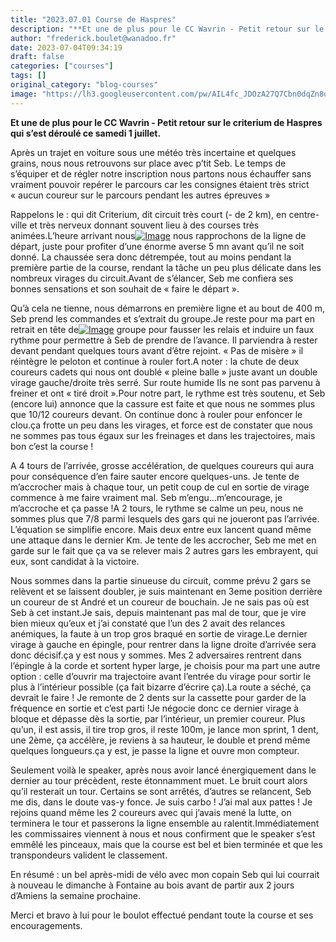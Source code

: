 ```yaml
---
title: "2023.07.01 Course de Haspres"
description: "**Et une de plus pour le CC Wavrin - Petit retour sur le criterium de Haspres qui s’est déroulé ce samedi 1 juillet.**"
author: "frederick.boulet@wanadoo.fr"
date: 2023-07-04T09:34:19
draft: false
categories: ["courses"]
tags: []
original_category: "blog-courses"
image: "https://lh3.googleusercontent.com/pw/AIL4fc_JDOzA27Q7Cbn0dqZn8qwYs8knlOc6A-AupbDIV71GGIXnVrsTtWdJXYXcPyapFvH8ZqxKiTt7JzwhCE8TrfCy_W086N_ULUjJFqAQvWYklaaF6GSUzueNqJLvskFbrMedNv4qJD7i6GEmrOxAXb8UriaMLFQMCxy80DUsPoHuCxg9QaogjgIHDIdJkSKVcdpL72gSwDrQlAJjmevdCY98axY69JBmXEPRUR7B0ma77qoFDGmx_BL7mNJn2ppey-GcYDqhfQ_oiGoDxaOgyAw-RGAX0wMOEEnvJ70r00Dwt6B4K7rzOovK8YHX4FvusutYJ6WIfF8PvWcGH3LS1zXOdqXObzMnue-wQ4F8gNpnBWFkG5SSo-PvxRhmziBg-J0phuVCSwPskNt66gN1e_VZPhshC-5q6puBnx6SO7fDbsxJ4YPYEO9XOrKqfNJ4O2-37plztoC4Zsn7nFLbKrmQIDkNNJcOzodfEWx12RSmYNwWyijZ1bQtxN1w4C9Mn1Q2x5-DQWMIHXaUaTLYj1l1kubqG4ilUc8SPz9OWGnl5OJv9qTHmE9RVVo71fMuRoZbb1TkyhqO2X2ivpOsptWQDiv9Ze8iDFfJ---gf_3KSxPfdPzf4JcWRRWhhd87sLd8on4QSsOIdrqpL2b-tRhfVTI8Nn_dzBh4-h8cF31OgaRqh9xngfPrKhebquaT0KqMimQ5XHdpYWKdJLmqUVx6kUFBUdGmn4D1DOIO5Y-wuPLIzQJwcMfQKnwkgZozSH7fQXp7L95RVfhvI_IdSXoh3yFSuPLBZ47TqndkR4O6kL2E32FqB4xX1aoWk2vrfn6o5PGkKWe_0MKppH7Q3b_8UUEqU2kjpA0Aj_-D0X_vBeK8ss37AJrgWMLlKmHt_S4bsS8Y3WOj6YIx2_lisAM=w175-h232-no?authuser=0"
---
```


**Et une de plus pour le CC Wavrin - Petit retour sur le criterium de Haspres qui s’est déroulé ce samedi 1 juillet.**

<!--more-->

Après un trajet en voiture sous une météo très incertaine et quelques grains, nous nous retrouvons sur place avec p’tit Seb.
 Le temps de s’équiper et de régler notre inscription nous partons nous échauffer sans vraiment pouvoir repérer le parcours car les consignes étaient très strict «&nbsp;aucun coureur sur le parcours pendant les autres épreuves&nbsp;»

Rappelons le&nbsp;: qui dit Criterium, dit circuit très court (- de 2 km), en centre-ville et très nerveux donnant souvent lieu à des courses très animées.L’heure arrivant nous[![Image](https://lh3.googleusercontent.com/pw/AIL4fc_0uXyyFG1IxnnwBDozD2g8opa2f8mpqd3cE4b274Y7xELhAwmQlHY7kLSBPdpQXL4LaEPX9XGmtEVoJ6uXC0Jno-lE0jSKeA3_Ck8isCfa0GXQZ0OgHS6979Jj0IvHlTLr550CUYzrYtLg1ZQqsd_JBBjiu01SC7u1g_RtYWBguSMfCbF5TU-3ZC7v5vBac-VJLWhYv874VF07_mJmJcTDNbrfOlFhhArrvxkfMc-cgU-Q4YCZacRwYcWCOtXRO0WRvH6cj9HRSssSL8GjBqxRsjUFvUNPEUtLi1wDX94nKm8IEz0e_Xep4pfWo3ZH5ViIDWKJrTZ8Ls0y7P6gBMUILp1qv0dhfDPxKJDrXKwFEyJtQWWv9okhXsxSacFiAmImj645YcoSlZ45dciTK9UolGdUhiV7hi6KpCotIbBmorK6LJYtkOr_r_ihuyxsW8aRpgRbYCL9iIHYJU6SXyw-m9Z_-XNNL864JDSINCy-NiqFtL7dkvPmHjpttqR-84rMa9vKiZuQofcX3sWu_Hvsxqsyaw0IOrB4DJT6XsW84UsQPFWnnXydMWpo86xj3hVXxKRlm8jf-Dkyq6Tnv__emW-dK-utWpe0Y2gU_UI3feE1WOV7uxLpdyg8GXyDLVlSJtWwvM18XOhkhxwftHjLHR8YRnprta8tqzigndIRkeO9ebEyKGPwvcQiqMFNgxy7QmKvo86k2GQpNgnOIqbew-uUaPAXAmpXkp_qoLAhTuq38mtyOqCcl0lykH_2YNAba4ntHqShWs-UnkhPi830EmQMN_VCY8WAPf1DSDEkx8Vd95Tbm6o6GOEgF6OyHW8Cu70ZZUze39atmtAuYBFpW0NDPvqEH-FzXn8ZZAK-7GiefgW_NzyvWKUoSGrpIMdsZPCy3fj-O6RcKcatq8yketzubrQghqEi9dj6C4zme4NZ1Jr_OW2Dayd5RXBrxH1zOle-hT-QPnVPUNYv1AnS0YfvieUx=w684-h912-s-no?authuser=1)](https://lh3.googleusercontent.com/pw/AIL4fc_0uXyyFG1IxnnwBDozD2g8opa2f8mpqd3cE4b274Y7xELhAwmQlHY7kLSBPdpQXL4LaEPX9XGmtEVoJ6uXC0Jno-lE0jSKeA3_Ck8isCfa0GXQZ0OgHS6979Jj0IvHlTLr550CUYzrYtLg1ZQqsd_JBBjiu01SC7u1g_RtYWBguSMfCbF5TU-3ZC7v5vBac-VJLWhYv874VF07_mJmJcTDNbrfOlFhhArrvxkfMc-cgU-Q4YCZacRwYcWCOtXRO0WRvH6cj9HRSssSL8GjBqxRsjUFvUNPEUtLi1wDX94nKm8IEz0e_Xep4pfWo3ZH5ViIDWKJrTZ8Ls0y7P6gBMUILp1qv0dhfDPxKJDrXKwFEyJtQWWv9okhXsxSacFiAmImj645YcoSlZ45dciTK9UolGdUhiV7hi6KpCotIbBmorK6LJYtkOr_r_ihuyxsW8aRpgRbYCL9iIHYJU6SXyw-m9Z_-XNNL864JDSINCy-NiqFtL7dkvPmHjpttqR-84rMa9vKiZuQofcX3sWu_Hvsxqsyaw0IOrB4DJT6XsW84UsQPFWnnXydMWpo86xj3hVXxKRlm8jf-Dkyq6Tnv__emW-dK-utWpe0Y2gU_UI3feE1WOV7uxLpdyg8GXyDLVlSJtWwvM18XOhkhxwftHjLHR8YRnprta8tqzigndIRkeO9ebEyKGPwvcQiqMFNgxy7QmKvo86k2GQpNgnOIqbew-uUaPAXAmpXkp_qoLAhTuq38mtyOqCcl0lykH_2YNAba4ntHqShWs-UnkhPi830EmQMN_VCY8WAPf1DSDEkx8Vd95Tbm6o6GOEgF6OyHW8Cu70ZZUze39atmtAuYBFpW0NDPvqEH-FzXn8ZZAK-7GiefgW_NzyvWKUoSGrpIMdsZPCy3fj-O6RcKcatq8yketzubrQghqEi9dj6C4zme4NZ1Jr_OW2Dayd5RXBrxH1zOle-hT-QPnVPUNYv1AnS0YfvieUx=w684-h912-s-no?authuser=1) nous rapprochons de la ligne de départ, juste pour profiter d’une énorme averse 5 mn avant qu’il ne soit donné. La chaussée sera donc détrempée, tout au moins pendant la première partie de la course, rendant la tâche un peu plus délicate dans les nombreux virages du circuit.Avant de s’élancer, Seb me confiera ses bonnes sensations et son souhait de «&nbsp;faire le départ&nbsp;».

Qu’à cela ne tienne, nous démarrons en première ligne et au bout de 400 m, Seb prend les commandes et s’extrait du groupe.Je reste pour ma part en retrait en tête de[![Image](https://lh3.googleusercontent.com/pw/AJFCJaUOxthOEw15S0eMVgLYr3rfvTzj9mu15cOksAQEgsA89eCB2O8IqSXXcFIx0sBOvjHZc-cb1AvQEZ0kBImeVcUcwWBijqkEW5RWNzauzd_T_VNnc2iY_YGH1HHMSTAMs8adcXC6oV3GRlz6nbn8QDGHT1-pY9aUbGo-KZwi4vjJfR3G6YLgHmUjkNgoWrYrX7fIojjzg54G4J1vVr6m5mQje4BdAZUH_Os7_NGBh_-s_9vaxH7HlAzg8nZ2ky2SD8SHttw3E8WAEABYnKG1omAqDfBbi-ZMeakcJhxyGVMxTZDWlXrNCALKh4-462U6PVq-n9t-hZrRENOwlRSml54h11j0vLdFrZ5_qG4WEnRWTAN4xvFvy307bBuX7ZpyHSVUWwJu6s-RCXPSbuW-D_2DOUxn1pu9lQzM92rkWvwoTs0uR4p1iv5aMFqszbau_5JLzcR90oWNZpvkDfP77A_qM6Ch8tvWLC2k57qhI3C2ynClceoftS7hUM15odDXZE7U-Z0-m9l0WBK38DKvQeL_iI2mmZsH3oXrbvv2VTB1MV5kgYIhnqVrwArSp_hh6E7zSritzJWY6TC0wN2z7waIPRKfzkS3OylecmLb5vwpj1faTU85e1RAMHymmJtNafK4gpvTGvfupLCU8XOmg6phvg7mbeY6DBVA2Id9sZHmxrBAgdWHsy09rDTIs5MGwTJyJy4cj8oYkRx1hf5ClgydT46-KltRANgr8qG79Dyba0p9R4fvQug2mbzTFNM-QNTvdtrtY7QeDRIxltWt0hDgsRXoHkjBa4gSuPkdLhqIluK4cDGyyRkMYLp6sl-TFb0StVS4KCNHPvX2BMSUsH4VpsEXkRozeQCz4az7Os2gIJfFLz_jiEGNCk46LVf51pFEvhaIhjhGttJ0lBcmFH88jwuqY8CdfJqPh8py-_-FLORAeY9ZbFKIGswKX_Dcpyff28LFu1kKwfProIpgSQ6hKXMCkAyX=w641-h855-s-no?authuser=1)](https://lh3.googleusercontent.com/pw/AJFCJaUOxthOEw15S0eMVgLYr3rfvTzj9mu15cOksAQEgsA89eCB2O8IqSXXcFIx0sBOvjHZc-cb1AvQEZ0kBImeVcUcwWBijqkEW5RWNzauzd_T_VNnc2iY_YGH1HHMSTAMs8adcXC6oV3GRlz6nbn8QDGHT1-pY9aUbGo-KZwi4vjJfR3G6YLgHmUjkNgoWrYrX7fIojjzg54G4J1vVr6m5mQje4BdAZUH_Os7_NGBh_-s_9vaxH7HlAzg8nZ2ky2SD8SHttw3E8WAEABYnKG1omAqDfBbi-ZMeakcJhxyGVMxTZDWlXrNCALKh4-462U6PVq-n9t-hZrRENOwlRSml54h11j0vLdFrZ5_qG4WEnRWTAN4xvFvy307bBuX7ZpyHSVUWwJu6s-RCXPSbuW-D_2DOUxn1pu9lQzM92rkWvwoTs0uR4p1iv5aMFqszbau_5JLzcR90oWNZpvkDfP77A_qM6Ch8tvWLC2k57qhI3C2ynClceoftS7hUM15odDXZE7U-Z0-m9l0WBK38DKvQeL_iI2mmZsH3oXrbvv2VTB1MV5kgYIhnqVrwArSp_hh6E7zSritzJWY6TC0wN2z7waIPRKfzkS3OylecmLb5vwpj1faTU85e1RAMHymmJtNafK4gpvTGvfupLCU8XOmg6phvg7mbeY6DBVA2Id9sZHmxrBAgdWHsy09rDTIs5MGwTJyJy4cj8oYkRx1hf5ClgydT46-KltRANgr8qG79Dyba0p9R4fvQug2mbzTFNM-QNTvdtrtY7QeDRIxltWt0hDgsRXoHkjBa4gSuPkdLhqIluK4cDGyyRkMYLp6sl-TFb0StVS4KCNHPvX2BMSUsH4VpsEXkRozeQCz4az7Os2gIJfFLz_jiEGNCk46LVf51pFEvhaIhjhGttJ0lBcmFH88jwuqY8CdfJqPh8py-_-FLORAeY9ZbFKIGswKX_Dcpyff28LFu1kKwfProIpgSQ6hKXMCkAyX=w641-h855-s-no?authuser=1) groupe pour fausser les relais et induire un faux rythme pour permettre à Seb de prendre de l’avance. Il parviendra à rester devant pendant quelques tours avant d’être rejoint. «&nbsp;Pas de misère&nbsp;» il réintègre le peloton et continue à rouler fort.A noter&nbsp;: la chute de deux coureurs cadets qui nous ont doublé «&nbsp;pleine balle&nbsp;» juste avant un double virage gauche/droite très serré. Sur route humide Ils ne sont pas parvenu à freiner et ont «&nbsp;tiré droit&nbsp;».Pour notre part, le rythme est très soutenu, et Seb (encore lui) annonce que la cassure est faite et que nous ne sommes plus que 10/12 coureurs devant. On continue donc à rouler pour enfoncer le clou.ça frotte un peu dans les virages, et force est de constater que nous ne sommes pas tous égaux sur les freinages et dans les trajectoires, mais bon c’est la course&nbsp;!

A 4 tours de l’arrivée, grosse accélération, de quelques coureurs qui aura pour conséquence d’en faire sauter encore quelques-uns. Je tente de m’accrocher mais à chaque tour, un petit coup de cul en sortie de virage commence à me faire vraiment mal. Seb m’engu…m’encourage, je m’accroche et ça passe&nbsp;!A 2 tours, le rythme se calme un peu, nous ne sommes plus que 7/8 parmi lesquels des gars qui ne joueront pas l’arrivée. L’équation se simplifie encore. Mais deux entre eux lancent quand même une attaque dans le dernier Km. Je tente de les accrocher, Seb me met en garde sur le fait que ça va se relever mais 2 autres gars les embrayent, qui eux, sont candidat à la victoire.

Nous sommes dans la partie sinueuse du circuit, comme prévu 2 gars se relèvent et se laissent doubler, je suis maintenant en 3eme position derrière un coureur de st André et un coureur de bouchain. Je ne sais pas où est Seb à cet instant.Je sais, depuis maintenant pas mal de tour, que je vire bien mieux qu’eux et j’ai constaté que l’un des 2 avait des relances anémiques, la faute à un trop gros braqué en sortie de virage.Le dernier virage à gauche en épingle, pour rentrer dans la ligne droite d’arrivée sera donc décisif.ça y est nous y sommes. Mes 2 adversaires rentrent dans l’épingle à la corde et sortent hyper large, je choisis pour ma part une autre option&nbsp;: celle d’ouvrir ma trajectoire avant l’entrée du virage pour sortir le plus à l’intérieur possible (ça fait bizarre d’écrire ça).La route a séché, ça devrait le faire&nbsp;! Je remonte de 2 dents sur la cassette pour garder de la fréquence en sortie et c’est parti&nbsp;!Je négocie donc ce dernier virage à bloque et dépasse dès la sortie, par l’intérieur, un premier coureur. Plus qu’un, il est assis, il tire trop gros, il reste 100m, je lance mon sprint, 1 dent, une 2ème, ça accélère, je reviens à sa hauteur, le double et prend même quelques longueurs.ça y est, je passe la ligne et ouvre mon compteur.

Seulement voilà le speaker, après nous avoir lancé énergiquement dans le dernier au tour précèdent, reste étonnamment muet. Le bruit court alors qu’il resterait un tour. Certains se sont arrêtés, d’autres se relancent, Seb me dis, dans le doute vas-y fonce. Je suis carbo&nbsp;! J’ai mal aux pattes&nbsp;! Je rejoins quand même les 2 coureurs avec qui j’avais mené la lutte, on terminera le tour et passerons la ligne ensemble au ralentit.Immédiatement les commissaires viennent à nous et nous confirment que le speaker s’est emmêlé les pinceaux, mais que la course est bel et bien terminée et que les transpondeurs valident le classement.

En résumé&nbsp;: un bel après-midi de vélo avec mon copain Seb qui lui courrait à nouveau le dimanche à Fontaine au bois avant de partir aux 2 jours d’Amiens la semaine prochaine.

Merci et bravo à lui pour le boulot effectué pendant toute la course et ses encouragements.